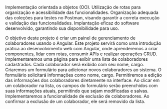 Implementação orientada a objetos (OO).
Utilização de rotas para organização e acessibilidade das funcionalidades.
Organização adequada das coleções para testes no Postman, visando garantir a correta execução e validação das funcionalidades.
Implantação eficaz do software desenvolvido, garantindo sua disponibilidade para uso.

O objetivo deste projeto é criar um painel de gerenciamento de colaboradores usando o Angular. Este projeto servirá como uma introdução prática ao desenvolvimento web com Angular, onde aprenderemos a criar componentes, lidar com rotas, consumir APIs e realizar operações CRUD.
Implementaremos uma página para exibir uma lista de colaboradores cadastrados. Cada colaborador será exibido com seu nome, cargo.
Criaremos um formulário para adicionar novos colaboradores ao sistema. O formulário solicitará informações como nome, cargo.
Permitiremos a edição das informações dos colaboradores diretamente na interface. Ao clicar em um colaborador na lista, os campos do formulário serão preenchidos com suas informações atuais, permitindo que sejam modificadas e salvas.
Implementaremos a funcionalidade de exclusão de colaboradores. Ao confirmar a exclusão de um colaborador, ele será removido da lista.
